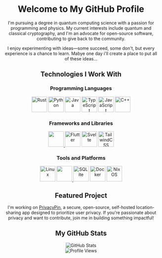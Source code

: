 <div align="center">
  <h1>Welcome to My GitHub Profile</h1>
  <p>
    I'm pursuing a degree in quantum computing science with a passion for programming and physics. 
    My current interests include quantum and classical cryptography, and I'm an advocate for open-source 
    software, contributing to give back to the community.
  </p>
  <p>
    I enjoy experimenting with ideas—some succeed, some don't, but every experience is a chance to learn. 
    Mabye one day i'll create a place to put all of these ideas...
  </p>
</div>

<div align="center">
  <h2>Technologies I Work With</h2>
</div>

<div align="center">
  <h3>Programming Languages</h3>
  <a href="https://www.rust-lang.org/"><img src="https://github.com/rust-lang/rust-artwork/blob/master/logo/rust-logo-64x64.png" width="50" height="50" alt="Rust"></a>
  <a href="https://www.python.org/"><img src="https://devicon-website.vercel.app/api/python/original.svg" width="50" height="50" alt="Python"></a>
  <a href="https://www.java.com/"><img src="https://devicon-website.vercel.app/api/java/original.svg" width="50" height="50" alt="Java"></a>
  <a href="https://www.typescriptlang.org/"><img src="https://devicon-website.vercel.app/api/typescript/original.svg" width="50" height="50" alt="TypeScript"></a>
  <a href="https://www.javascript.com/"><img src="https://devicon-website.vercel.app/api/javascript/original.svg" width="50" height="50" alt="JavaScript"></a>
  <a href="https://www.cplusplus.com/"><img src="https://devicon-website.vercel.app/api/cplusplus/original.svg" width="50" height="50" alt="C++"></a>
</div>

<div align="center">
  <h3>Frameworks and Libraries</h3>
   <a href="https://qiskit.org/">
    <picture>
      <source media="(prefers-color-scheme: dark)" srcset="https://github-readme-stats-azomwastakens-projects.vercel.app/logos.png" width="50" height="50">
      <img src="https://upload.wikimedia.org/wikipedia/commons/5/51/Qiskit-Logo.svg" width="50" height="50">
    </picture>
  </a>
  <a href="https://flutter.dev/"><img src="https://devicon-website.vercel.app/api/flutter/original.svg" width="50" height="50" alt="Flutter"></a>
  <a href="https://svelte.dev/"><img src="https://devicon-website.vercel.app/api/svelte/original.svg" width="50" height="50" alt="Svelte"></a>
  <a href="https://tailwindcss.com/"><img src="https://devicon-website.vercel.app/api/tailwindcss/plain.svg" width="50" height="50" alt="TailwindCSS"></a>
</div>

<div align="center">
  <h3>Tools and Platforms</h3>
  <a href="https://www.linux.org/"><img src="https://devicon-website.vercel.app/api/linux/original.svg" width="50" height="50" alt="Linux"></a>
    <a href="https://www.latex-project.org/">
    <picture>
      <source media="(prefers-color-scheme: dark)" srcset="https://devicon-website.vercel.app/api/latex/original.svg?color=%23FFFFFF" width="50" height="50">
      <img src="https://devicon-website.vercel.app/api/latex/original.svg" width="50" height="50">
    </picture>
  </a>
  <a href="https://www.sqlite.org/index.html"><img src="https://devicon-website.vercel.app/api/sqlite/original.svg" width="50" height="50" alt="SQLite"></a>
  <a href="https://www.docker.com/"><img src="https://devicon-website.vercel.app/api/docker/original.svg" width="50" height="50" alt="Docker"></a>
  <a href="https://nixos.org/"><img src="https://upload.wikimedia.org/wikipedia/commons/3/35/Nix_Snowflake_Logo.svg" width="50" height="50" alt="NixOS"></a>
</div>

<div align="center">
  <h2>Featured Project</h2>
  <p>
    I'm working on <a href="https://github.com/azomDev/PrivacyPin">PrivacyPin</a>, a secure, open-source, self-hosted 
    location-sharing app designed to prioritize user privacy. If you're passionate about privacy and want to contribute, 
    join me in building something impactful!
  </p>
</div>

<div align="center">
  <h2>My GitHub Stats</h2>
  <img src="https://github-readme-stats-azomwastakens-projects.vercel.app/api?username=azomDev&card_width=500&show_icons=true&count_private=true&hide_title=true&theme=transparent&hide_border=true&include_all_commits=true" alt="GitHub Stats">
</div>

<div align="center">
  <img src="https://komarev.com/ghpvc/?username=azomDev&color=gray" alt="Profile Views">
</div>
